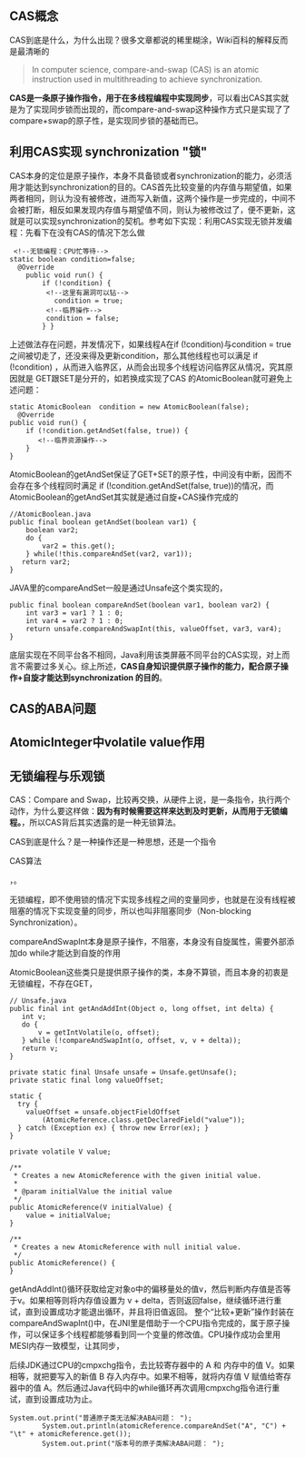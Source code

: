 ## CAS概念

CAS到底是什么，为什么出现？很多文章都说的稀里糊涂，Wiki百科的解释反而是最清晰的

> In computer science, compare-and-swap (CAS) is an atomic instruction used in multithreading to achieve synchronization. 

**CAS是一条原子操作指令，用于在多线程编程中实现同步**，可以看出CAS其实就是为了实现同步锁而出现的，而compare-and-swap这种操作方式只是实现了了compare+swap的原子性，是实现同步锁的基础而已。

## 利用CAS实现 synchronization "锁"

CAS本身的定位是原子操作，本身不具备锁或者synchronization的能力，必须活用才能达到synchronization的目的。CAS首先比较变量的内存值与期望值，如果两者相同，则认为没有被修改，进而写入新值，这两个操作是一步完成的，中间不会被打断，相反如果发现内存值与期望值不同，则认为被修改过了，便不更新，这就是可以实现synchronization的契机。参考如下实现：利用CAS实现无锁并发编程：先看下在没有CAS的情况下怎么做

	 <!--无锁编程：CPU忙等待-->
	static boolean condition=false;
	  @Override
	    public void run() {
	        if (!condition) {
	         <!--这里有漏洞可以钻-->
	           condition = true;
	         <!--临界操作-->
	         condition = false;
	        } }
	        
上述做法存在问题，并发情况下，如果线程A在if (!condition)与condition = true之间被切走了，还没来得及更新condition，那么其他线程也可以满足 if (!condition) ，从而进入临界区，从而会出现多个线程访问临界区从情况，究其原因就是 GET跟SET是分开的，如若换成实现了CAS 的AtomicBoolean就可避免上述问题：

    static AtomicBoolean  condition = new AtomicBoolean(false);
	  @Override
    public void run() {
        if (!condition.getAndSet(false, true)) {
           <!--临界资源操作-->
        }  
    }
    
AtomicBoolean的getAndSet保证了GET+SET的原子性，中间没有中断，因而不会存在多个线程同时满足  if (!condition.getAndSet(false, true))的情况，而AtomicBoolean的getAndSet其实就是通过自旋+CAS操作完成的

    //AtomicBoolean.java
    public final boolean getAndSet(boolean var1) {
        boolean var2;
        do {
            var2 = this.get();
        } while(!this.compareAndSet(var2, var1));
       return var2;
    }

JAVA里的compareAndSet一般是通过Unsafe这个类实现的，

    public final boolean compareAndSet(boolean var1, boolean var2) {
        int var3 = var1 ? 1 : 0;
        int var4 = var2 ? 1 : 0;
        return unsafe.compareAndSwapInt(this, valueOffset, var3, var4);
    }

底层实现在不同平台各不相同，Java利用该类屏蔽不同平台的CAS实现，对上而言不需要过多关心。综上所述，**CAS自身知识提供原子操作的能力，配合原子操作+自旋才能达到synchronization 的目的**。

## CAS的ABA问题

## AtomicInteger中volatile value作用


## 无锁编程与乐观锁

CAS：Compare and Swap，比较再交换，从硬件上说，是一条指令，执行两个动作，为什么要这样做：**因为有时候需要这样来达到及时更新，从而用于无锁编程。**，所以CAS背后其实透露的是一种无锁算法。



CAS到底是什么？是一种操作还是一种思想，还是一个指令

CAS算法


，。

无锁编程，即不使用锁的情况下实现多线程之间的变量同步，也就是在没有线程被阻塞的情况下实现变量的同步，所以也叫非阻塞同步（Non-blocking Synchronization）。



compareAndSwapInt本身是原子操作，不阻塞，本身没有自旋属性，需要外部添加do while才能达到自旋的作用










AtomicBoolean这些类只是提供原子操作的类，本身不算锁，而且本身的初衷是无锁编程，不存在GET，



	// Unsafe.java
	public final int getAndAddInt(Object o, long offset, int delta) {
	   int v;
	   do {
	       v = getIntVolatile(o, offset);
	   } while (!compareAndSwapInt(o, offset, v, v + delta));
	   return v;
	}
	 
	private static final Unsafe unsafe = Unsafe.getUnsafe();
    private static final long valueOffset;

    static {
      try {
        valueOffset = unsafe.objectFieldOffset
            (AtomicReference.class.getDeclaredField("value"));
      } catch (Exception ex) { throw new Error(ex); }
    }

    private volatile V value;

    /**
     * Creates a new AtomicReference with the given initial value.
     *
     * @param initialValue the initial value
     */
    public AtomicReference(V initialValue) {
        value = initialValue;
    }

    /**
     * Creates a new AtomicReference with null initial value.
     */
    public AtomicReference() {
    }
    
     
getAndAddInt()循环获取给定对象o中的偏移量处的值v，然后判断内存值是否等于v。如果相等则将内存值设置为 v + delta，否则返回false，继续循环进行重试，直到设置成功才能退出循环，并且将旧值返回。 整个“比较+更新”操作封装在compareAndSwapInt()中，在JNI里是借助于一个CPU指令完成的，属于原子操作，可以保证多个线程都能够看到同一个变量的修改值。CPU操作成功会里用MESI内存一致模型，让其同步，

后续JDK通过CPU的cmpxchg指令，去比较寄存器中的 A 和 内存中的值 V。如果相等，就把要写入的新值 B 存入内存中。如果不相等，就将内存值 V 赋值给寄存器中的值 A。然后通过Java代码中的while循环再次调用cmpxchg指令进行重试，直到设置成功为止。

 
    System.out.print("普通原子类无法解决ABA问题： ");
            System.out.println(atomicReference.compareAndSet("A", "C") + "\t" + atomicReference.get());
            System.out.print("版本号的原子类解决ABA问题： ");
 
 